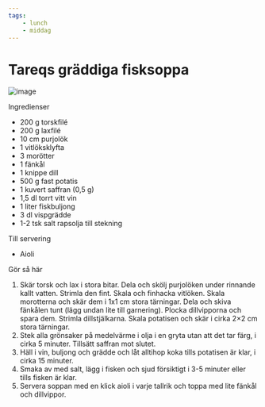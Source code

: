 ```yaml
---
tags:
    - lunch
    - middag
---
```

# Tareqs gräddiga fisksoppa

![image](/img/fisk/tareqs-gräddiga-fisksoppa.jpg)

Ingredienser

- 200 g torskfilé
- 200 g laxfilé
- 10 cm purjolök
- 1 vitlöksklyfta
- 3 morötter
- 1 fänkål
- 1 knippe dill
- 500 g fast potatis
- 1 kuvert saffran (0,5 g)
- 1,5 dl torrt vitt vin
- 1 liter fiskbuljong
- 3 dl vispgrädde
- 1-2 tsk salt rapsolja till stekning

Till servering

- Aioli

Gör så här

1. Skär torsk och lax i stora bitar. Dela och skölj purjolöken under rinnande kallt vatten. Strimla den fint. Skala och finhacka vitlöken. Skala morotterna och skär dem i 1x1 cm stora tärningar. Dela och skiva fänkålen tunt (lägg undan lite till garnering). Plocka dillvipporna och spara dem. Strimla dillstjälkarna. Skala potatisen och skär i cirka 2×2 cm stora tärningar.
2. Stek alla grönsaker på medelvärme i olja i en gryta utan att det tar färg, i cirka 5 minuter. Tillsätt saffran mot slutet.
3. Häll i vin, buljong och grädde och låt alltihop koka tills potatisen är klar, i cirka 15 minuter.
4. Smaka av med salt, lägg i fisken och sjud försiktigt i 3-5 minuter eller tills fisken är klar.
5. Servera soppan med en klick aioli i varje tallrik och toppa med lite fänkål och dillvippor.
